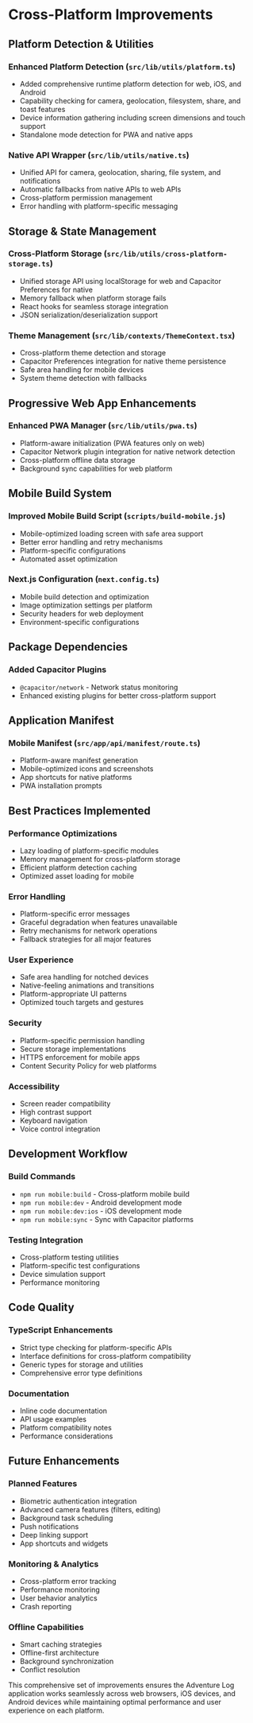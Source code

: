 # Cross-Platform Improvements

## Platform Detection & Utilities

### Enhanced Platform Detection (`src/lib/utils/platform.ts`)
- Added comprehensive runtime platform detection for web, iOS, and Android
- Capability checking for camera, geolocation, filesystem, share, and toast features
- Device information gathering including screen dimensions and touch support
- Standalone mode detection for PWA and native apps

### Native API Wrapper (`src/lib/utils/native.ts`)
- Unified API for camera, geolocation, sharing, file system, and notifications
- Automatic fallbacks from native APIs to web APIs
- Cross-platform permission management
- Error handling with platform-specific messaging

## Storage & State Management

### Cross-Platform Storage (`src/lib/utils/cross-platform-storage.ts`)
- Unified storage API using localStorage for web and Capacitor Preferences for native
- Memory fallback when platform storage fails
- React hooks for seamless storage integration
- JSON serialization/deserialization support

### Theme Management (`src/lib/contexts/ThemeContext.tsx`)
- Cross-platform theme detection and storage
- Capacitor Preferences integration for native theme persistence
- Safe area handling for mobile devices
- System theme detection with fallbacks

## Progressive Web App Enhancements

### Enhanced PWA Manager (`src/lib/utils/pwa.ts`)
- Platform-aware initialization (PWA features only on web)
- Capacitor Network plugin integration for native network detection
- Cross-platform offline data storage
- Background sync capabilities for web platform

## Mobile Build System

### Improved Mobile Build Script (`scripts/build-mobile.js`)
- Mobile-optimized loading screen with safe area support
- Better error handling and retry mechanisms
- Platform-specific configurations
- Automated asset optimization

### Next.js Configuration (`next.config.ts`)
- Mobile build detection and optimization
- Image optimization settings per platform
- Security headers for web deployment
- Environment-specific configurations

## Package Dependencies

### Added Capacitor Plugins
- `@capacitor/network` - Network status monitoring
- Enhanced existing plugins for better cross-platform support

## Application Manifest

### Mobile Manifest (`src/app/api/manifest/route.ts`)
- Platform-aware manifest generation
- Mobile-optimized icons and screenshots
- App shortcuts for native platforms
- PWA installation prompts

## Best Practices Implemented

### Performance Optimizations
- Lazy loading of platform-specific modules
- Memory management for cross-platform storage
- Efficient platform detection caching
- Optimized asset loading for mobile

### Error Handling
- Platform-specific error messages
- Graceful degradation when features unavailable
- Retry mechanisms for network operations
- Fallback strategies for all major features

### User Experience
- Safe area handling for notched devices
- Native-feeling animations and transitions
- Platform-appropriate UI patterns
- Optimized touch targets and gestures

### Security
- Platform-specific permission handling
- Secure storage implementations
- HTTPS enforcement for mobile apps
- Content Security Policy for web platforms

### Accessibility
- Screen reader compatibility
- High contrast support
- Keyboard navigation
- Voice control integration

## Development Workflow

### Build Commands
- `npm run mobile:build` - Cross-platform mobile build
- `npm run mobile:dev` - Android development mode
- `npm run mobile:dev:ios` - iOS development mode
- `npm run mobile:sync` - Sync with Capacitor platforms

### Testing Integration
- Cross-platform testing utilities
- Platform-specific test configurations
- Device simulation support
- Performance monitoring

## Code Quality

### TypeScript Enhancements
- Strict type checking for platform-specific APIs
- Interface definitions for cross-platform compatibility
- Generic types for storage and utilities
- Comprehensive error type definitions

### Documentation
- Inline code documentation
- API usage examples
- Platform compatibility notes
- Performance considerations

## Future Enhancements

### Planned Features
- Biometric authentication integration
- Advanced camera features (filters, editing)
- Background task scheduling
- Push notifications
- Deep linking support
- App shortcuts and widgets

### Monitoring & Analytics
- Cross-platform error tracking
- Performance monitoring
- User behavior analytics
- Crash reporting

### Offline Capabilities
- Smart caching strategies
- Offline-first architecture
- Background synchronization
- Conflict resolution

This comprehensive set of improvements ensures the Adventure Log application works seamlessly across web browsers, iOS devices, and Android devices while maintaining optimal performance and user experience on each platform.